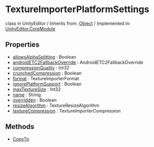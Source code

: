 # TextureImporterPlatformSettings
class in UnityEditor
 / Inherits from: <a href="https://docs.unity3d.com/6000.0/Documentation/ScriptReference/Object.html" target="_blank">Object</a> / Implemented in: <a href="https://docs.unity3d.com/6000.0/Documentation/ScriptReference/UnityEditor.CoreModule.html" target="_blank">UnityEditor.CoreModule</a>
## Properties
- <a href="https://docs.unity3d.com/6000.0/Documentation/ScriptReference/TextureImporterPlatformSettings-allowsAlphaSplitting.html" target="_blank">allowsAlphaSplitting</a> : Boolean
- <a href="https://docs.unity3d.com/6000.0/Documentation/ScriptReference/TextureImporterPlatformSettings-androidETC2FallbackOverride.html" target="_blank">androidETC2FallbackOverride</a> : AndroidETC2FallbackOverride
- <a href="https://docs.unity3d.com/6000.0/Documentation/ScriptReference/TextureImporterPlatformSettings-compressionQuality.html" target="_blank">compressionQuality</a> : Int32
- <a href="https://docs.unity3d.com/6000.0/Documentation/ScriptReference/TextureImporterPlatformSettings-crunchedCompression.html" target="_blank">crunchedCompression</a> : Boolean
- <a href="https://docs.unity3d.com/6000.0/Documentation/ScriptReference/TextureImporterPlatformSettings-format.html" target="_blank">format</a> : TextureImporterFormat
- <a href="https://docs.unity3d.com/6000.0/Documentation/ScriptReference/TextureImporterPlatformSettings-ignorePlatformSupport.html" target="_blank">ignorePlatformSupport</a> : Boolean
- <a href="https://docs.unity3d.com/6000.0/Documentation/ScriptReference/TextureImporterPlatformSettings-maxTextureSize.html" target="_blank">maxTextureSize</a> : Int32
- <a href="https://docs.unity3d.com/6000.0/Documentation/ScriptReference/TextureImporterPlatformSettings-name.html" target="_blank">name</a> : String
- <a href="https://docs.unity3d.com/6000.0/Documentation/ScriptReference/TextureImporterPlatformSettings-overridden.html" target="_blank">overridden</a> : Boolean
- <a href="https://docs.unity3d.com/6000.0/Documentation/ScriptReference/TextureImporterPlatformSettings-resizeAlgorithm.html" target="_blank">resizeAlgorithm</a> : TextureResizeAlgorithm
- <a href="https://docs.unity3d.com/6000.0/Documentation/ScriptReference/TextureImporterPlatformSettings-textureCompression.html" target="_blank">textureCompression</a> : TextureImporterCompression
## Methods
- <a href="https://docs.unity3d.com/6000.0/Documentation/ScriptReference/TextureImporterPlatformSettings.CopyTo.html" target="_blank">CopyTo</a>
